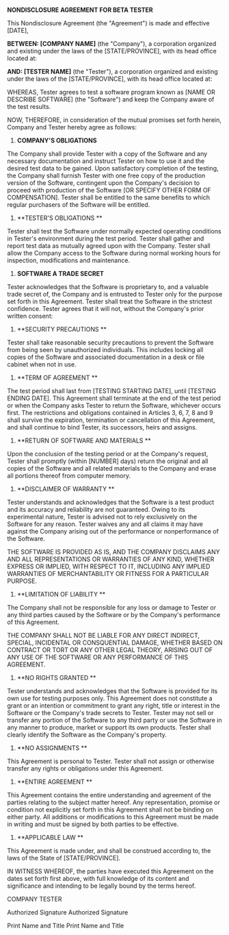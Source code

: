 **NONDISCLOSURE AGREEMENT FOR BETA TESTER**

This Nondisclosure Agreement (the "Agreement") is made and effective
\[DATE\],

**BETWEEN: \[COMPANY NAME\]** (the \"Company\"), a corporation organized
and existing under the laws of the \[STATE/PROVINCE\], with its head
office located at:

**AND: \[TESTER NAME\]** (the \"Tester\"), a corporation organized and
existing under the laws of the \[STATE/PROVINCE\], with its head office
located at:

WHEREAS, Tester agrees to test a software program known as \[NAME OR
DESCRIBE SOFTWARE\] (the \"Software\") and keep the Company aware of the
test results.

NOW, THEREFORE, in consideration of the mutual promises set forth
herein, Company and Tester hereby agree as follows:

1.  **COMPANY\'S OBLIGATIONS**

The Company shall provide Tester with a copy of the Software and any
necessary documentation and instruct Tester on how to use it and the
desired test data to be gained. Upon satisfactory completion of the
testing, the Company shall furnish Tester with one free copy of the
production version of the Software, contingent upon the Company\'s
decision to proceed with production of the Software \[OR SPECIFY OTHER
FORM OF COMPENSATION\]. Tester shall be entitled to the same benefits to
which regular purchasers of the Software will be entitled.

1.  **TESTER\'S OBLIGATIONS **

Tester shall test the Software under normally expected operating
conditions in Tester\'s environment during the test period. Tester shall
gather and report test data as mutually agreed upon with the Company.
Tester shall allow the Company access to the Software during normal
working hours for inspection, modifications and maintenance.

1.  **SOFTWARE A TRADE SECRET**

Tester acknowledges that the Software is proprietary to, and a valuable
trade secret of, the Company and is entrusted to Tester only for the
purpose set forth in this Agreement. Tester shall treat the Software in
the strictest confidence. Tester agrees that it will not, without the
Company\'s prior written consent:

1.  **SECURITY PRECAUTIONS **

Tester shall take reasonable security precautions to prevent the
Software from being seen by unauthorized individuals. This includes
locking all copies of the Software and associated documentation in a
desk or file cabinet when not in use.

1.  **TERM OF AGREEMENT **

The test period shall last from \[TESTING STARTING DATE\], until
\[TESTING ENDING DATE\]. This Agreement shall terminate at the end of
the test period or when the Company asks Tester to return the Software,
whichever occurs first. The restrictions and obligations contained in
Articles 3, 6, 7, 8 and 9 shall survive the expiration, termination or
cancellation of this Agreement, and shall continue to bind Tester, its
successors, heirs and assigns.

1.  **RETURN OF SOFTWARE AND MATERIALS **

Upon the conclusion of the testing period or at the Company\'s request,
Tester shall promptly (within \[NUMBER\] days) return the original and
all copies of the Software and all related materials to the Company and
erase all portions thereof from computer memory.

1.  **DISCLAIMER OF WARRANTY **

Tester understands and acknowledges that the Software is a test product
and its accuracy and reliability are not guaranteed. Owing to its
experimental nature, Tester is advised not to rely exclusively on the
Software for any reason. Tester waives any and all claims it may have
against the Company arising out of the performance or nonperformance of
the Software.

THE SOFTWARE IS PROVIDED AS IS, AND THE COMPANY DISCLAIMS ANY AND ALL
REPRESENTATIONS OR WARRANTIES OF ANY KIND, WHETHER EXPRESS OR IMPLIED,
WITH RESPECT TO IT, INCLUDING ANY IMPLIED WARRANTIES OF MERCHANTABILITY
OR FITNESS FOR A PARTICULAR PURPOSE.

1.  **LIMITATION OF LIABILITY **

The Company shall not be responsible for any loss or damage to Tester or
any third parties caused by the Software or by the Company\'s
performance of this Agreement.

THE COMPANY SHALL NOT BE LIABLE FOR ANY DIRECT INDIRECT, SPECIAL,
INCIDENTAL OR CONSQUENTIAL DAMAGE, WHETHER BASED ON CONTRACT OR TORT OR
ANY OTHER LEGAL THEORY, ARISING OUT OF ANY USE OF THE SOFTWARE OR ANY
PERFORMANCE OF THIS AGREEMENT.

1.  **NO RIGHTS GRANTED **

Tester understands and acknowledges that the Software is provided for
its own use for testing purposes only. This Agreement does not
constitute a grant or an intention or commitment to grant any right,
title or interest in the Software or the Company\'s trade secrets to
Tester. Tester may not sell or transfer any portion of the Software to
any third party or use the Software in any manner to produce, market or
support its own products. Tester shall clearly identify the Software as
the Company\'s property.

1.  **NO ASSIGNMENTS **

This Agreement is personal to Tester. Tester shall not assign or
otherwise transfer any rights or obligations under this Agreement.

1.  **ENTIRE AGREEMENT **

This Agreement contains the entire understanding and agreement of the
parties relating to the subject matter hereof. Any representation,
promise or condition not explicitly set forth in this Agreement shall
not be binding on either party. All additions or modifications to this
Agreement must be made in writing and must be signed by both parties to
be effective.

1.  **APPLICABLE LAW **

This Agreement is made under, and shall be construed according to, the
laws of the State of \[STATE/PROVINCE\].

IN WITNESS WHEREOF, the parties have executed this Agreement on the
dates set forth first above, with full knowledge of its content and
significance and intending to be legally bound by the terms hereof.

COMPANY TESTER

Authorized Signature Authorized Signature

Print Name and Title Print Name and Title
